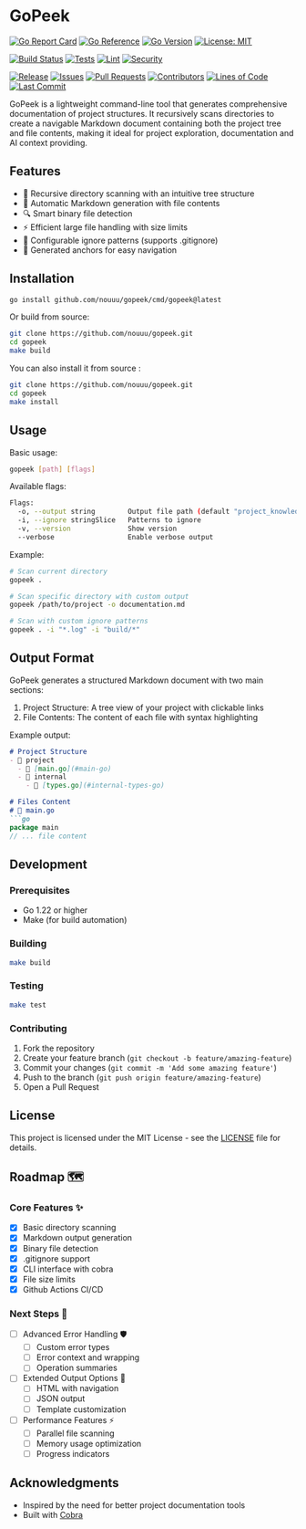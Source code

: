 # GoPeek

[![Go Report Card](https://goreportcard.com/badge/github.com/nouuu/gopeek)](https://goreportcard.com/report/github.com/nouuu/gopeek)
[![Go Reference](https://pkg.go.dev/badge/github.com/nouuu/gopeek.svg)](https://pkg.go.dev/github.com/nouuu/gopeek)
[![Go Version](https://img.shields.io/github/go-mod/go-version/nouuu/gopeek)](https://golang.org/doc/devel/release.html)
[![License: MIT](https://img.shields.io/badge/License-MIT-yellow.svg)](https://opensource.org/licenses/MIT)

[![Build Status](https://github.com/nouuu/gopeek/workflows/build/badge.svg)](https://github.com/nouuu/gopeek/actions?query=workflow%3Abuild)
[![Tests](https://github.com/nouuu/gopeek/workflows/tests/badge.svg)](https://github.com/nouuu/gopeek/actions?query=workflow%3Atests)
[![Lint](https://github.com/nouuu/gopeek/workflows/lint/badge.svg)](https://github.com/nouuu/gopeek/actions?query=workflow%3Alint)
[![Security](https://github.com/nouuu/gopeek/workflows/security/badge.svg)](https://github.com/nouuu/gopeek/actions?query=workflow%3Asecurity)


[![Release](https://img.shields.io/github/v/release/nouuu/gopeek)](https://github.com/nouuu/gopeek/releases)
[![Issues](https://img.shields.io/github/issues/nouuu/gopeek)](https://github.com/nouuu/gopeek/issues)
[![Pull Requests](https://img.shields.io/github/issues-pr/nouuu/gopeek)](https://github.com/nouuu/gopeek/pulls)
[![Contributors](https://img.shields.io/github/contributors/nouuu/gopeek)](https://github.com/nouuu/gopeek/graphs/contributors)
[![Lines of Code](https://tokei.rs/b1/github/nouuu/gopeek)](https://github.com/nouuu/gopeek)
[![Last Commit](https://img.shields.io/github/last-commit/nouuu/gopeek)](https://github.com/nouuu/gopeek/commits/main)

GoPeek is a lightweight command-line tool that generates comprehensive documentation of project structures. It recursively scans directories to create a navigable Markdown document containing both the project tree and file contents, making it ideal for project exploration, documentation and AI context providing.
## Features

- 🌳 Recursive directory scanning with an intuitive tree structure
- 📝 Automatic Markdown generation with file contents
- 🔍 Smart binary file detection
- ⚡ Efficient large file handling with size limits
- 🎯 Configurable ignore patterns (supports .gitignore)
- 🔗 Generated anchors for easy navigation

## Installation

```bash
go install github.com/nouuu/gopeek/cmd/gopeek@latest
```

Or build from source:

```bash
git clone https://github.com/nouuu/gopeek.git
cd gopeek
make build
```

You can also install it from source :

```bash
git clone https://github.com/nouuu/gopeek.git
cd gopeek
make install
```

## Usage

Basic usage:
```bash
gopeek [path] [flags]
```

Available flags:
```bash
Flags:
  -o, --output string        Output file path (default "project_knowledge.md")
  -i, --ignore stringSlice   Patterns to ignore
  -v, --version              Show version
  --verbose                  Enable verbose output
```

Example:
```bash
# Scan current directory
gopeek .

# Scan specific directory with custom output
gopeek /path/to/project -o documentation.md

# Scan with custom ignore patterns
gopeek . -i "*.log" -i "build/*"
```

## Output Format

GoPeek generates a structured Markdown document with two main sections:

1. Project Structure: A tree view of your project with clickable links
2. File Contents: The content of each file with syntax highlighting

Example output:
```markdown
# Project Structure
- 📁 project
  - 📄 [main.go](#main-go)
  - 📁 internal
    - 📄 [types.go](#internal-types-go)

# Files Content
# 📄 main.go
```go
package main
// ... file content
```

## Development

### Prerequisites

- Go 1.22 or higher
- Make (for build automation)

### Building

```bash
make build
```

### Testing

```bash
make test
```

### Contributing

1. Fork the repository
2. Create your feature branch (`git checkout -b feature/amazing-feature`)
3. Commit your changes (`git commit -m 'Add some amazing feature'`)
4. Push to the branch (`git push origin feature/amazing-feature`)
5. Open a Pull Request

## License

This project is licensed under the MIT License - see the [LICENSE](LICENSE) file for details.

## Roadmap 🗺️

### Core Features ✨

- [x] Basic directory scanning
- [x] Markdown output generation
- [x] Binary file detection
- [x] .gitignore support
- [x] CLI interface with cobra
- [x] File size limits
- [x] Github Actions CI/CD

### Next Steps 🚀

- [ ] Advanced Error Handling 🛡️
    - [ ] Custom error types
    - [ ] Error context and wrapping
    - [ ] Operation summaries
- [ ] Extended Output Options 📝
    - [ ] HTML with navigation
    - [ ] JSON output
    - [ ] Template customization
- [ ] Performance Features ⚡
    - [ ] Parallel file scanning
    - [ ] Memory usage optimization
    - [ ] Progress indicators

## Acknowledgments

- Inspired by the need for better project documentation tools
- Built with [Cobra](https://github.com/spf13/cobra)
